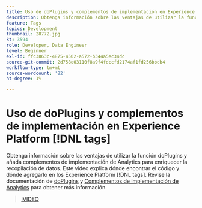 ```yaml
---
title: Uso de doPlugins y complementos de implementación en Experience Platform [!DNL tags]
description: Obtenga información sobre las ventajas de utilizar la función doPlugins y añada complementos de implementación de Analytics para enriquecer la recopilación de datos.
feature: Tags
topics: Development
thumbnail: 28772.jpg
kt: 3594
role: Developer, Data Engineer
level: Beginner
exl-id: ffc3863c-4875-4502-a572-b344a5ec34dc
source-git-commit: 2d758e03110f8a9f4fdccfd2174af1fd256bbdb4
workflow-type: tm+mt
source-wordcount: '82'
ht-degree: 1%

---
```


# Uso de doPlugins y complementos de implementación en Experience Platform [!DNL tags]

Obtenga información sobre las ventajas de utilizar la función doPlugins y añada complementos de implementación de Analytics para enriquecer la recopilación de datos. Este vídeo explica dónde encontrar el código y dónde agregarlo en los Experience Platform [!DNL tags]. Revise la documentación de [doPlugins](https://experienceleague.adobe.com/docs/analytics/implementation/vars/functions/doplugins.html) y [Complementos de implementación de Analytics](https://experienceleague.adobe.com/docs/analytics/implementation/vars/plugins/impl-plugins.html?lang=es) para obtener más información.

>[!VIDEO](https://video.tv.adobe.com/v/28772/?quality=12&learn=on)
